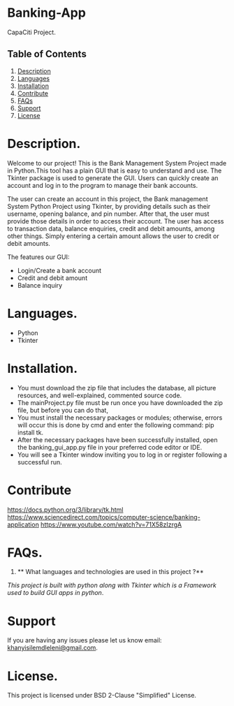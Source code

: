 # Banking-App
CapaCiti Project.
## Table of Contents
1. [Description](#Description)
2. [Languages](#Languages)
3. [Installation](#Installation)
4. [Contribute](#Contribute)
5. [FAQs](#FAQs)
6. [Support](#Support)
7. [License](#License)
   
# Description.

Welcome to our project! This is the Bank Management System Project made in Python.This tool has a plain GUI that is easy to understand and use. 
The Tkinter package is used to generate the GUI. Users can quickly create an account and log in to the program to manage their bank accounts.

The user can create an account in this project, the Bank management System Python Project using Tkinter, by providing details such as their username,
opening balance, and pin number. After that, the user must provide those details in order to access their account. The user has access to transaction data, 
balance enquiries, credit and debit amounts, among other things. Simply entering a certain amount allows the user to credit or debit amounts.

The features our GUI:

- Login/Create a bank account
- Credit and debit amount
- Balance inquiry

# Languages.
- Python
- Tkinter

# Installation.
- You must download the zip file that includes the database, all picture resources, and well-explained, commented source code.  
- The mainProject.py file must be run once you have downloaded the zip file, but before you can do that,
- You must install the necessary packages or modules; otherwise, errors will occur this is done by cmd and enter the following command: pip install tk.
- After the necessary packages have been successfully installed, open the banking_gui_app.py file in your preferred code editor or IDE.
- You will see a Tkinter window inviting you to log in or register following a successful run.


# Contribute
https://docs.python.org/3/library/tk.html
https://www.sciencedirect.com/topics/computer-science/banking-application
https://www.youtube.com/watch?v=71X58zIzrgA

# FAQs.
1. ** What languages and technologies are used in this project ?**

 _This project is built with python along with Tkinter which is a Framework used to build GUI apps in python_. 
 

# Support

If you are having any issues please let us know email: khanyisilemdleleni@gmail.com.

# License.

This project is licensed under BSD 2-Clause "Simplified" License.
